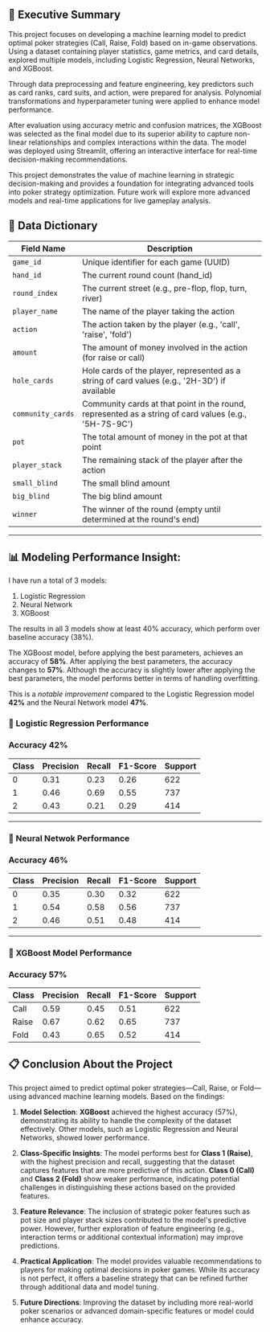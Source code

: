 ## 🚀 Executive Summary
This project focuses on developing a machine learning model to predict optimal poker strategies (Call, Raise, Fold) based on in-game observations. 
Using a dataset containing player statistics, game metrics, and card details, explored multiple models, including Logistic Regression, Neural Networks, and XGBoost.

Through data preprocessing and feature engineering, key predictors such as card ranks, card suits, and action, were prepared for analysis. Polynomial transformations and hyperparameter tuning were applied to enhance model performance.

After evaluation using accuracy metric and confusion matrices, the XGBoost was selected as the final model due to its superior ability to capture non-linear relationships and complex interactions within the data. The model was deployed using Streamlit, offering an interactive interface for real-time decision-making recommendations.

This project demonstrates the value of machine learning in strategic decision-making and provides a foundation for integrating advanced tools into poker strategy optimization. Future work will explore more advanced models and real-time applications for live gameplay analysis.

## 📘 Data Dictionary


| **Field Name**         | **Description**                                                                                                                                           |
|------------------------|-----------------------------------------------------------------------------------------------------------------------------------------------------------|
| `game_id`              | Unique identifier for each game (UUID)                                                                                                                     |
| `hand_id`              | The current round count (hand_id)                                                                                                                          |
| `round_index`          | The current street (e.g., pre-flop, flop, turn, river)                                                                                                     |
| `player_name`          | The name of the player taking the action                                                                                                                   |
| `action`               | The action taken by the player (e.g., 'call', 'raise', 'fold')                                                                                           |
| `amount`               | The amount of money involved in the action (for raise or call)                                                                                             |
| `hole_cards`           | Hole cards of the player, represented as a string of card values (e.g., '2H-3D') if available                                                            |
| `community_cards`      | Community cards at that point in the round, represented as a string of card values (e.g., '5H-7S-9C')                                                    |
| `pot`                  | The total amount of money in the pot at that point                                                                                                         |
| `player_stack`         | The remaining stack of the player after the action                                                                                                        |
| `small_blind`          | The small blind amount                                                                                                                                    |
| `big_blind`            | The big blind amount                                                                                                                                      |
| `winner`               | The winner of the round (empty until determined at the round's end)                                                                                      |

--------------------------------------------------------------------------------------------------------------------------------------------------------------

## 📊 Modeling Performance Insight:

I have run a total of 3 models:

1. Logistic Regression
2. Neural Network
3. XGBoost

The results in all 3 models show at least 40% accuracy, which perform over baseline accuracy (38%).

The XGBoost model, before applying the best parameters, achieves an accuracy of **58%**. After applying the best parameters, the accuracy changes to **57%**. Although the accuracy is slightly lower after applying the best parameters, the model performs better in terms of handling overfitting.

This is a _notable improvement_ compared to the Logistic Regression model **42%** and the Neural Network model **47%**. 


### 📍 Logistic Regression Performance
### Accuracy **42%**

| Class | Precision | Recall | F1-Score | Support |
|-------|-----------|--------|----------|---------|
| 0     | 0.31      | 0.23   | 0.26     | 622     |
| 1     | 0.46      | 0.69   | 0.55     | 737     |
| 2     | 0.43      | 0.21   | 0.29     | 414     |


---
### 📍 Neural Netwok Performance
### Accuracy **46%**

| Class | Precision | Recall | F1-Score | Support |
|-------|-----------|--------|----------|---------|
| 0     | 0.35      | 0.30   | 0.32     | 622     |
| 1     | 0.54      | 0.58   | 0.56     | 737     |
| 2     | 0.46      | 0.51   | 0.48     | 414     |


---
### 📍 XGBoost Model Performance
### Accuracy **57%**

| Class | Precision | Recall | F1-Score | Support |
|-------|-----------|--------|----------|---------|
| Call  | 0.59      | 0.45   | 0.51     | 622     |
| Raise | 0.67      | 0.62   | 0.65     | 737     |
| Fold  | 0.43      | 0.65   | 0.52     | 414     |

## 📋 Conclusion About the Project

This project aimed to predict optimal poker strategies—Call, Raise, or Fold—using advanced machine learning models. Based on the findings:

1. **Model Selection**: 
**XGBoost** achieved the highest accuracy (57%), demonstrating its ability to handle the complexity of the dataset effectively. Other models, such as Logistic Regression and Neural Networks, showed lower performance.

2. **Class-Specific Insights**:
The model performs best for **Class 1 (Raise)**, with the highest precision and recall, suggesting that the dataset captures features that are more predictive of this action. **Class 0 (Call)** and **Class 2 (Fold)** show weaker performance, indicating potential challenges in distinguishing these actions based on the provided features.

3. **Feature Relevance**:
The inclusion of strategic poker features such as pot size and player stack sizes contributed to the model's predictive power. However, further exploration of feature engineering (e.g., interaction terms or additional contextual information) may improve predictions.

4. **Practical Application**:
The model provides valuable recommendations to players for making optimal decisions in poker games. While its accuracy is not perfect, it offers a baseline strategy that can be refined further through additional data and model tuning.

5. **Future Directions**:
Improving the dataset by including more real-world poker scenarios or advanced domain-specific features or model could enhance accuracy.
